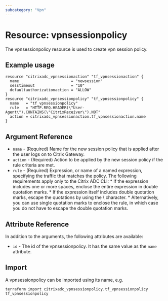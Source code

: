 ```yaml
---
subcategory: "Vpn"
---
```


# Resource: vpnsessionpolicy

The vpnsessionpolicy resource is used to create vpn session policy.


## Example usage

```hcl
resource "citrixadc_vpnsessionaction" "tf_vpnsessionaction" {
  name                       = "newsession"
  sesstimeout                = "10"
  defaultauthorizationaction = "ALLOW"
}
resource "citrixadc_vpnsessionpolicy" "tf_vpnsessionpolicy" {
  name   = "tf_vpnsessionpolicy"
  rule   = "HTTP.REQ.HEADER(\"User-Agent\").CONTAINS(\"CitrixReceiver\").NOT"
  action = citrixadc_vpnsessionaction.tf_vpnsessionaction.name
}
```


## Argument Reference

* `name` - (Required) Name for the new session policy that is applied after the user logs on to Citrix Gateway.
* `action` - (Required) Action to be applied by the new session policy if the rule criteria are met.
* `rule` - (Required) Expression, or name of a named expression, specifying the traffic that matches the policy.  The following requirements apply only to the Citrix ADC CLI: * If the expression includes one or more spaces, enclose the entire expression in double quotation marks. * If the expression itself includes double quotation marks, escape the quotations by using the \ character.  * Alternatively, you can use single quotation marks to enclose the rule, in which case you do not have to escape the double quotation marks.


## Attribute Reference

In addition to the arguments, the following attributes are available:

* `id` - The id of the vpnsessionpolicy. It has the same value as the `name` attribute.


## Import

A vpnsessionpolicy can be imported using its name, e.g.

```shell
terraform import citrixadc_vpnsessionpolicy.tf_vpnsessionpolicy tf_vpnsessionpolicy
```
